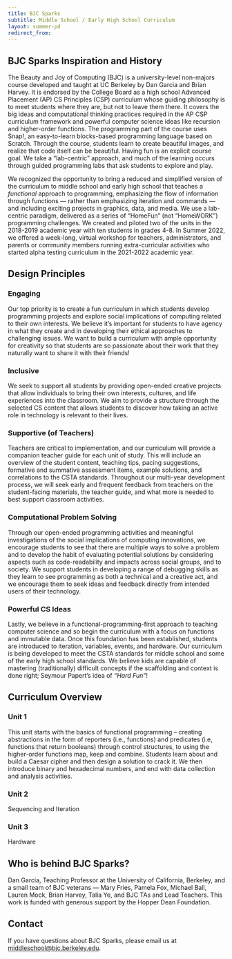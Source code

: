 ```yaml
---
title: BJC Sparks
subtitle: Middle School / Early High School Curriculum
layout: summer-pd
redirect_from:
---
```


## BJC Sparks Inspiration and History

The Beauty and Joy of Computing (BJC) is a university-level non-majors course developed and taught at UC Berkeley by Dan Garcia and Brian Harvey. It is endorsed by the College Board as a high school Advanced Placement (AP) CS Principles (CSP) curriculum whose guiding philosophy is to meet students where they are, but not to leave them there. It covers the big ideas and computational thinking practices required in the AP CSP curriculum framework and powerful computer science ideas like recursion and higher-order functions. The programming part of the course uses Snap!, an easy-to-learn blocks-based programming language based on Scratch. Through the course, students learn to create beautiful images, and realize that code itself can be beautiful. Having fun is an explicit course goal. We take a “lab-centric” approach, and much of the learning occurs through guided programming labs that ask students to explore and play.

We recognized the opportunity to bring a reduced and simplified version of the curriculum to middle school and early high school that teaches a <em>functional</em> approach to programming, emphasizing the flow of information through functions — rather than emphasizing iteration and commands — and including exciting projects in graphics, data, and media. We use a lab-centric paradigm, delivered as a series of “HomeFun” (not “HomeWORK”) programming challenges. We created and piloted two of the units in the 2018-2019 academic year with ten students in grades 4-8. In Summer 2022, we offered a week-long, virtual workshop for teachers, administrators, and parents or community members running extra-curricular activities who started alpha testing curriculum in the 2021-2022 academic year.

<!--Two units are intended to take one academic year to complete, and are intended to be taught in order.-->

## Design Principles

### Engaging
Our top priority is to create a fun curriculum in which students develop programming projects and explore social implications of computing related to their own interests. We believe it’s important for students to have agency in what they create and in developing their ethical approaches to challenging issues. We want to build a curriculum with ample opportunity for creativity so that students are so passionate about their work that they naturally want to share it with their friends!

### Inclusive
We seek to support all students by providing open-ended creative projects that allow individuals to bring their own interests, cultures, and life experiences into the classroom. We aim to provide a structure through the selected CS content that allows students to discover how taking an active role in technology is relevant to their lives.

### Supportive (of Teachers)
Teachers are critical to implementation, and our curriculum will provide a companion teacher guide for each unit of study. This will include an overview of the student content, teaching tips, pacing suggestions, formative and summative assessment items, example solutions, and correlations to the CSTA standards. Throughout our multi-year development process, we will seek early and frequent feedback from teachers on the student-facing materials, the teacher guide, and what more is needed to best support classroom activities.

### Computational Problem Solving
Through our open-ended programming activities and meaningful investigations of the social implications of computing innovations, we encourage students to see that there are multiple ways to solve a problem and to develop the habit of evaluating potential solutions by considering aspects such as code-readability and impacts across social groups, and to society. We support students in developing a range of debugging skills as they learn to see programming as both a technical and a creative act, and we encourage them to seek ideas and feedback directly from intended users of their technology.

### Powerful CS Ideas
Lastly, we believe in a functional-programming-first approach to teaching computer science and so begin the curriculum with a focus on functions and immutable data. Once this foundation has been established, students are introduced to iteration, variables, events, and hardware. Our curriculum is being developed to meet the CSTA standards for middle school and some of the early high school standards. We believe kids are capable of mastering (traditionally) difficult concepts if the scaffolding and context is done right; Seymour Papert’s idea of <em>“Hard Fun”</em>!

## Curriculum Overview

### Unit 1
This unit starts with the basics of functional programming – creating abstractions in the form of reporters (i.e., functions) and predicates (i.e, functions that return booleans) through control structures, to using the higher-order functions map, keep and combine. Students learn about and build a Caesar cipher and then design a solution to crack it. We then introduce binary and hexadecimal numbers, and end with data collection and analysis activities.

### Unit 2
Sequencing and Iteration

### Unit 3
Hardware

## Who is behind BJC Sparks?

Dan Garcia, Teaching Professor at the University of California, Berkeley, and a small team of BJC veterans — Mary Fries, Pamela Fox, Michael Ball, Lauren Mock, Brian Harvey, Talia Ye, and BJC TAs and Lead Teachers. This work is funded with generous support by the Hopper Dean Foundation.

## Contact

If you have questions about BJC Sparks, please email us at [middleschool@bjc.berkeley.edu](mailto:middleschool@bjc.berkeley.edu).

